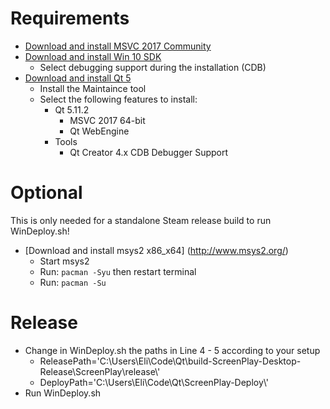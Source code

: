 # Requirements
- [Download and install MSVC 2017 Community](https://visualstudio.microsoft.com/vs/community/)
- [Download and install Win 10 SDK](https://developer.microsoft.com/en-us/windows/downloads/windows-10-sdk)
    - Select debugging support during the installation (CDB)
- [Download and install Qt 5](https://www.qt.io/download-qt-installer)
    - Install the Maintaince tool
    - Select the following features to install:
        - Qt 5.11.2
            - MSVC 2017 64-bit
            - Qt WebEngine
        - Tools
            - Qt Creator 4.x CDB Debugger Support

# Optional
This is only needed for a standalone Steam release build to run WinDeploy.sh!
- [Download and install msys2 x86_x64] (http://www.msys2.org/)
   - Start msys2
   - Run: ``` pacman -Syu ``` then restart terminal
   - Run: ``` pacman -Su ```

# Release
- Change in WinDeploy.sh the paths in Line 4 - 5 according to your setup
    - ReleasePath='C:\\Users\\Eli\\Code\\Qt\\build-ScreenPlay-Desktop-Release\\ScreenPlay\\release\\'
    - DeployPath='C:\\Users\\Eli\\Code\\Qt\\ScreenPlay-Deploy\\'
- Run WinDeploy.sh

